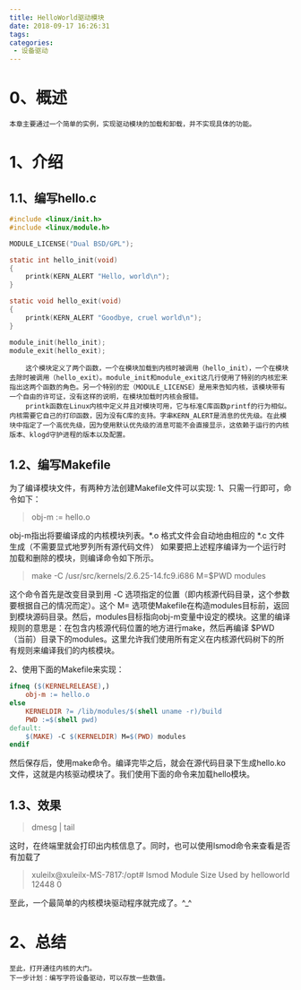 ```yaml
---
title: HelloWorld驱动模块
date: 2018-09-17 16:26:31
tags:
categories:
 - 设备驱动
---
```

0、概述
========
	本章主要通过一个简单的实例，实现驱动模块的加载和卸载，并不实现具体的功能。
1、介绍
=========
1.1、编写hello.c
------------------
```c
#include <linux/init.h>
#include <linux/module.h>

MODULE_LICENSE("Dual BSD/GPL");

static int hello_init(void)
{
    printk(KERN_ALERT "Hello, world\n");
}

static void hello_exit(void)
{
    printk(KERN_ALERT "Goodbye, cruel world\n");
}

module_init(hello_init);
module_exit(hello_exit);
```
        这个模块定义了两个函数，一个在模块加载到内核时被调用（hello_init），一个在模块去除时被调用（hello_exit）。module_init和module_exit这几行使用了特别的内核宏来指出这两个函数的角色。另一个特别的宏（MODULE_LICENSE）是用来告知内核，该模块带有一个自由的许可证，没有这样的说明，在模块加载时内核会报错。
    	printk函数在Linux内核中定义并且对模块可用，它与标准C库函数printf的行为相似。内核需要它自己的打印函数，因为没有C库的支持。字串KERN_ALERT是消息的优先级。在此模块中指定了一个高优先级，因为使用默认优先级的消息可能不会直接显示，这依赖于运行的内核版本、klogd守护进程的版本以及配置。
1.2、编写Makefile
------------------
为了编译模块文件，有两种方法创建Makefile文件可以实现:
1、只需一行即可，命令如下：
>obj-m := hello.o

obj-m指出将要编译成的内核模块列表。*.o 格式文件会自动地由相应的 *.c 文件生成（不需要显式地罗列所有源代码文件）
如果要把上述程序编译为一个运行时加载和删除的模块，则编译命令如下所示。
>make -C /usr/src/kernels/2.6.25-14.fc9.i686 M=$PWD modules

这个命令首先是改变目录到用 -C 选项指定的位置（即内核源代码目录，这个参数要根据自己的情况而定）。这个 M= 选项使Makefile在构造modules目标前，返回到模块源码目录。然后，modules目标指向obj-m变量中设定的模块。这里的编译规则的意思是：在包含内核源代码位置的地方进行make，然后再编译 $PWD （当前）目录下的modules。这里允许我们使用所有定义在内核源代码树下的所有规则来编译我们的内核模块。

2、使用下面的Makefile来实现：
```makefile
ifneq ($(KERNELRELEASE),)
	obj-m := hello.o
else 
	KERNELDIR ?= /lib/modules/$(shell uname -r)/build
	PWD :=$(shell pwd)
default:
	$(MAKE) -C $(KERNELDIR) M=$(PWD) modules
endif
```
然后保存后，使用make命令。编译完毕之后，就会在源代码目录下生成hello.ko文件，这就是内核驱动模块了。我们使用下面的命令来加载hello模块。

1.3、效果
------------------
>dmesg | tail

这时，在终端里就会打印出内核信息了。同时，也可以使用lsmod命令来查看是否有加载了
>xuleilx@xuleilx-MS-7817:/opt# lsmod
>Module                  Size  Used by
>helloworld             12448  0 

至此，一个最简单的内核模块驱动程序就完成了。^_^

2、总结
======
	至此，打开通往内核的大门。
	下一步计划：编写字符设备驱动，可以存放一些数值。
